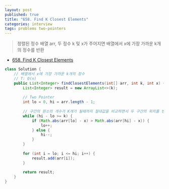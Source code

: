 ```yaml
---
layout: post
published: true
title: "658. Find K Closest Elements"
categories: interview
tags: problems two-pointers
---
```


> 정렬된 정수 배열 arr, 두 정수 k 및 x가 주어지면 배열에서 x에 가장 가까운 k개의 정수를 반환

- [658. Find K Closest Elements](https://leetcode.com/problems/find-k-closest-elements/)

```java
class Solution {
    // 배열에서 x에 가장 가까운 k개의 정수
    // T: O(n)
    public List<Integer> findClosestElements(int[] arr, int k, int x) {
		List<Integer> result = new ArrayList<>(k);
        
        // Two Pointer
        int lo = 0, hi = arr.length - 1;
        
        // 구간의 원소의 개수가 K개가 될때까지 절대값을 비교하면서 두 구간의 위치를 변경한다.
		while (hi - lo >= k) {
			if (Math.abs(arr[lo] - x) > Math.abs(arr[hi] - x)) {
				lo++;
			} else {
				hi--;
			}
		}
        
		for (int i = lo; i <= hi; i++) {
			result.add(arr[i]);
		}
        
		return result;
    }
}
```